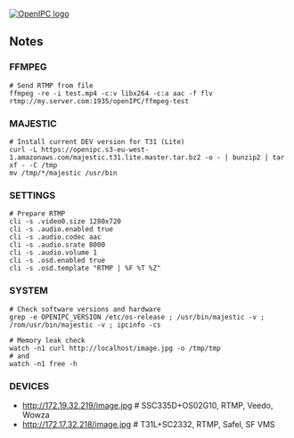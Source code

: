 [![OpenIPC logo][logo]][site_basic]


## Notes


### FFMPEG

```
# Send RTMP from file
ffmpeg -re -i test.mp4 -c:v libx264 -c:a aac -f flv rtmp://my.server.com:1935/openIPC/ffmpeg-test
```


### MAJESTIC

```
# Install current DEV version for T31 (Lite)
curl -L https://openipc.s3-eu-west-1.amazonaws.com/majestic.t31.lite.master.tar.bz2 -o - | bunzip2 | tar xf - -C /tmp
mv /tmp/*/majestic /usr/bin
```

### SETTINGS

```
# Prepare RTMP
cli -s .video0.size 1280x720
cli -s .audio.enabled true
cli -s .audio.codec aac
cli -s .audio.srate 8000
cli -s .audio.volume 1
cli -s .osd.enabled true
cli -s .osd.template "RTMP | %F %T %Z"
```


### SYSTEM

```
# Check software versions and hardware
grep -e OPENIPC_VERSION /etc/os-release ; /usr/bin/majestic -v ; /rom/usr/bin/majestic -v ; ipcinfo -cs
```

```
# Memory leak check
watch -n1 curl http://localhost/image.jpg -o /tmp/tmp
# and
watch -n1 free -h
```


### DEVICES

- http://172.19.32.219/image.jpg # SSC335D+OS02G10, RTMP, Veedo, Wowza
- http://172.17.32.218/image.jpg # T31L+SC2332, RTMP, Safel, SF VMS


[logo]: https://openipc.org/assets/openipc-logo-black.svg
[site_basic]: https://openipc.org
[telegram_en]: https://t.me/OpenIPC
